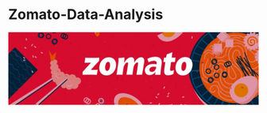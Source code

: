 # Zomato-Data-Analysis
![Dashboard](https://github.com/ShaikhBorhanUddin/Zomato-Data-Analysis/blob/main/Images/title.png?raw=true)
